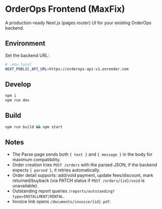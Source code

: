 # OrderOps Frontend (MaxFix)

A production-ready Next.js (pages router) UI for your existing OrderOps backend.

## Environment

Set the backend URL:

```bash
# .env.local
NEXT_PUBLIC_API_URL=https://orderops-api-v1.onrender.com
```

## Develop

```bash
npm i
npm run dev
```

## Build

```bash
npm run build && npm start
```

## Notes

- The Parse page sends both `{ text }` and `{ message }` in the body for maximum compatibility.
- Order creation tries `POST /orders` with the parsed JSON; if the backend expects `{ parsed }`, it retries automatically.
- Order detail supports: add/void payment, update fees/discount, mark returned/buyback (via PATCH status if `POST /orders/{id}/void` is unavailable).
- Outstanding report queries `/reports/outstanding?type=INSTALLMENT|RENTAL`.
- Invoice link opens `/documents/invoice/{id}.pdf`.
